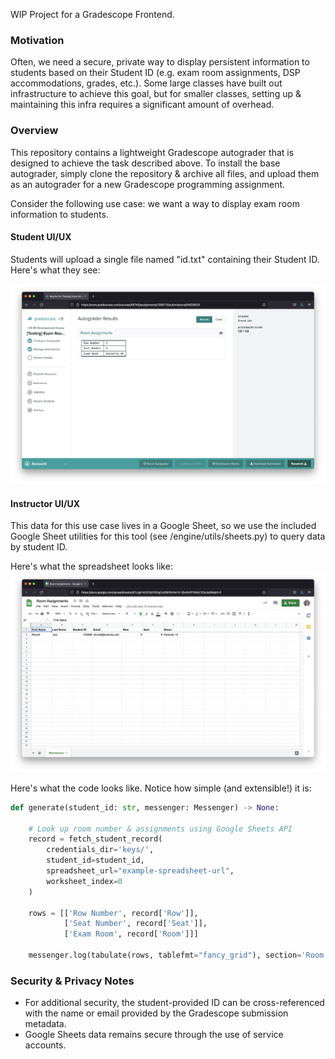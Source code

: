 WIP Project for a Gradescope Frontend.

### Motivation
Often, we need a secure, private way to display persistent information to students based on their Student ID (e.g. exam room assignments, DSP accommodations, grades, etc.). Some large classes have built out infrastructure to achieve this goal, but for smaller classes, setting up & maintaining this infra requires a significant amount of overhead.

### Overview
This repository contains a lightweight Gradescope autograder that is designed to achieve the task described above. To install the base autograder, simply clone the repository & archive all files, and upload them as an autograder for a new Gradescope programming assignment.

Consider the following use case: we want a way to display exam room information to students. 

#### Student UI/UX
Students will upload a single file named "id.txt" containing their Student ID. Here's what they see:

![](assets/ag-example.png)

#### Instructor UI/UX
This data for this use case lives in a Google Sheet, so we use the included Google Sheet utilities for this tool (see /engine/utils/sheets.py) to query data by student ID.

Here's what the spreadsheet looks like:
![](assets/sheet-example.png)

Here's what the code looks like. Notice how simple (and extensible!) it is:

```python
def generate(student_id: str, messenger: Messenger) -> None:

    # Look up room number & assignments using Google Sheets API
    record = fetch_student_record(
        credentials_dir='keys/',
        student_id=student_id,
        spreadsheet_url="example-spreadsheet-url",
        worksheet_index=0
    )

    rows = [['Row Number', record['Row']],
            ['Seat Number', record['Seat']],
            ['Exam Room', record['Room']]]

    messenger.log(tabulate(rows, tablefmt="fancy_grid"), section='Room Assignments')
```

### Security & Privacy Notes
- For additional security, the student-provided ID can be cross-referenced with the name or email provided by the Gradescope submission metadata.
- Google Sheets data remains secure through the use of service accounts.

